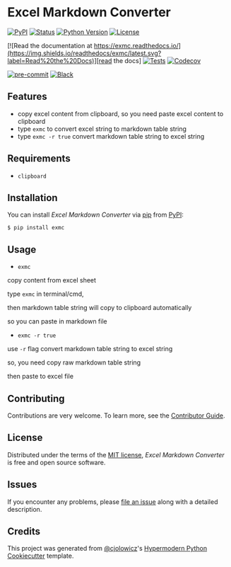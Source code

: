 # Excel Markdown Converter

[![PyPI](https://img.shields.io/pypi/v/exmc.svg)][pypi status]
[![Status](https://img.shields.io/pypi/status/exmc.svg)][pypi status]
[![Python Version](https://img.shields.io/pypi/pyversions/exmc)][pypi status]
[![License](https://img.shields.io/pypi/l/exmc)][license]

[![Read the documentation at https://exmc.readthedocs.io/](https://img.shields.io/readthedocs/exmc/latest.svg?label=Read%20the%20Docs)][read the docs]
[![Tests](https://github.com/idlewith/exmc/workflows/Tests/badge.svg)][tests]
[![Codecov](https://codecov.io/gh/idlewith/exmc/branch/main/graph/badge.svg)][codecov]

[![pre-commit](https://img.shields.io/badge/pre--commit-enabled-brightgreen?logo=pre-commit&logoColor=white)][pre-commit]
[![Black](https://img.shields.io/badge/code%20style-black-000000.svg)][black]

[pypi status]: https://pypi.org/project/exmc/
[read the docs]: https://exmc.readthedocs.io/
[tests]: https://github.com/idlewith/exmc/actions?workflow=Tests
[codecov]: https://app.codecov.io/gh/idlewith/exmc
[pre-commit]: https://github.com/pre-commit/pre-commit
[black]: https://github.com/psf/black

## Features

- copy excel content from clipboard, so you need paste excel content to clipboard
- type `exmc` to convert excel string to markdown table string
- type `exmc -r true` convert markdown table string to excel string

## Requirements

- `clipboard`

## Installation

You can install _Excel Markdown Converter_ via [pip] from [PyPI]:

```console
$ pip install exmc
```

## Usage

- `exmc`

copy content from excel sheet

type `exmc` in terminal/cmd,

then markdown table string will copy to clipboard automatically

so you can paste in markdown file

- `exmc -r true`

use `-r` flag convert markdown table string to excel string

so, you need copy raw markdown table string

then paste to excel file

## Contributing

Contributions are very welcome.
To learn more, see the [Contributor Guide].

## License

Distributed under the terms of the [MIT license][license],
_Excel Markdown Converter_ is free and open source software.

## Issues

If you encounter any problems,
please [file an issue] along with a detailed description.

## Credits

This project was generated from [@cjolowicz]'s [Hypermodern Python Cookiecutter] template.

[@cjolowicz]: https://github.com/cjolowicz
[pypi]: https://pypi.org/
[hypermodern python cookiecutter]: https://github.com/cjolowicz/cookiecutter-hypermodern-python
[file an issue]: https://github.com/idlewith/exmc/issues
[pip]: https://pip.pypa.io/

<!-- github-only -->

[license]: https://github.com/idlewith/exmc/blob/main/LICENSE
[contributor guide]: https://github.com/idlewith/exmc/blob/main/CONTRIBUTING.md
[command-line reference]: https://exmc.readthedocs.io/en/latest/usage.html
